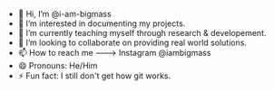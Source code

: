 - 👋 Hi, I’m @i-am-bigmass
- 👀 I’m interested in documenting my projects.
- 🌱 I’m currently teaching myself through research & developement.
- 💞️ I’m looking to collaborate on providing real world solutions.
- 📫 How to reach me ---> Instagram @iambigmass
- 😄 Pronouns: He/Him
- ⚡ Fun fact: I still don't get how git works.
